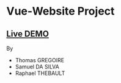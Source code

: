 # Vue-Website Project
 ## [Live DEMO](https://tomagreg.github.io/AWP_shop/)
 By
- Thomas GREGOIRE
- Samuel DA SILVA
- Raphael THEBAULT

